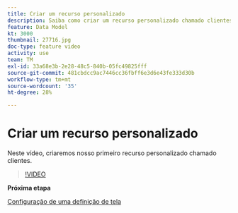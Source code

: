 ```yaml
---
title: Criar um recurso personalizado
description: Saiba como criar um recurso personalizado chamado clientes.
feature: Data Model
kt: 3000
thumbnail: 27716.jpg
doc-type: feature video
activity: use
team: TM
exl-id: 33a68e3b-2e28-48c5-840b-05fc49825fff
source-git-commit: 481cbdcc9ac7446cc36fbff6e3d6e43fe333d30b
workflow-type: tm+mt
source-wordcount: '35'
ht-degree: 28%

---
```


# Criar um recurso personalizado

Neste vídeo, criaremos nosso primeiro recurso personalizado chamado clientes.

>[!VIDEO](https://video.tv.adobe.com/v/27716?quality=9)

**Próxima etapa**

[Configuração de uma definição de tela](./configuring-a-screen-definition-for-a-custom-resource.md)
